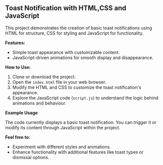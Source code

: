 ## Toast Notification with HTML,CSS and JavaScript

This project demonstrates the creation of basic toast notifications using HTML for structure, CSS for styling and JavaScript for functionality.

**Features:**

- Simple toast appearance with customizable content.
- JavaScript-driven animations for smooth display and disappearance.

**How to Use:**

1. Clone or download the project.
2. Open the `index.html` file in your web browser.
3. Modify the HTML and CSS to customize the toast notification's appearance.
4. Explore the JavaScript code (`script.js`) to understand the logic behind animations and behaviour.

**Example Usage**

The code currently displays a basic toast notification. You can trigger it or modify its content through JavaScript within the project.

**Feel free to:**

- Experiment with different styles and animations.
- Enhance functionality with additional features like toast types or dismissal options.